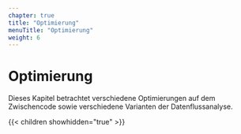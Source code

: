 ```yaml
---
chapter: true
title: "Optimierung"
menuTitle: "Optimierung"
weight: 6
---
```



# Optimierung

Dieses Kapitel betrachtet verschiedene Optimierungen auf dem Zwischencode sowie
verschiedene Varianten der Datenflussanalyse.


{{< children showhidden="true" >}}
